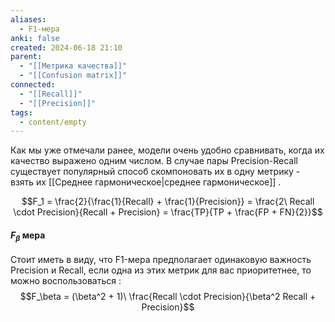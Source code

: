 ```yaml
---
aliases:
  - F1-мера
anki: false
created: 2024-06-18 21:10
parent:
  - "[[Метрика качества]]"
  - "[[Confusion matrix]]"
connected:
  - "[[Recall]]"
  - "[[Precision]]"
tags:
  - content/empty
---
```



Как мы уже отмечали ранее, модели очень удобно сравнивать, когда их качество выражено одним числом. В случае пары Precision-Recall существует популярный способ скомпоновать их в одну метрику - взять их [[Среднее гармоническое|среднее гармоническое]] . 

$$F_1 = \frac{2}{\frac{1}{Recall} + \frac{1}{Precision}} = \frac{2\ Recall \cdot Precision}{Recall + Precision} = \frac{TP}{TP + \frac{FP + FN}{2}}$$


#### $F_\beta$ мера
Стоит иметь в виду, что F1-мера предполагает одинаковую важность Precision и Recall, если одна из этих метрик для вас приоритетнее, то можно воспользоваться : $$F_\beta = (\beta^2 + 1)\ \frac{Recall \cdot Precision}{\beta^2 Recall + Precision}$$
